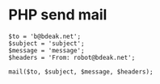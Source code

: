 # PHP send mail

	$to = 'b@bdeak.net';
	$subject = 'subject';
	$message = 'message';
	$headers = 'From: robot@bdeak.net';

	mail($to, $subject, $message, $headers);
